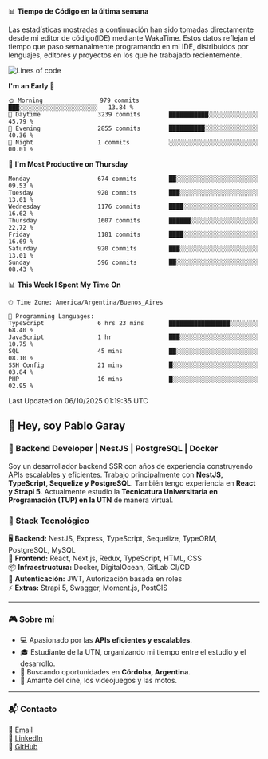 📊 **Tiempo de Código en la última semana**

Las estadísticas mostradas a continuación han sido tomadas directamente desde mi editor de código(IDE) mediante WakaTime. Estos datos reflejan el tiempo que paso semanalmente programando en mi IDE, distribuidos por lenguajes, editores y proyectos en los que he trabajado recientemente.

<!--START_SECTION:waka-->
![Lines of code](https://img.shields.io/badge/From%20Hello%20World%20I%27ve%20Written-9.9%20million%20lines%20of%20code-blue)

**I'm an Early 🐤** 

```text
🌞 Morning                979 commits         ███░░░░░░░░░░░░░░░░░░░░░░   13.84 % 
🌆 Daytime                3239 commits        ███████████░░░░░░░░░░░░░░   45.79 % 
🌃 Evening                2855 commits        ██████████░░░░░░░░░░░░░░░   40.36 % 
🌙 Night                  1 commits           ░░░░░░░░░░░░░░░░░░░░░░░░░   00.01 % 
```
📅 **I'm Most Productive on Thursday** 

```text
Monday                   674 commits         ██░░░░░░░░░░░░░░░░░░░░░░░   09.53 % 
Tuesday                  920 commits         ███░░░░░░░░░░░░░░░░░░░░░░   13.01 % 
Wednesday                1176 commits        ████░░░░░░░░░░░░░░░░░░░░░   16.62 % 
Thursday                 1607 commits        ██████░░░░░░░░░░░░░░░░░░░   22.72 % 
Friday                   1181 commits        ████░░░░░░░░░░░░░░░░░░░░░   16.69 % 
Saturday                 920 commits         ███░░░░░░░░░░░░░░░░░░░░░░   13.01 % 
Sunday                   596 commits         ██░░░░░░░░░░░░░░░░░░░░░░░   08.43 % 
```


📊 **This Week I Spent My Time On** 

```text
🕑︎ Time Zone: America/Argentina/Buenos_Aires

💬 Programming Languages: 
TypeScript               6 hrs 23 mins       █████████████████░░░░░░░░   68.40 % 
JavaScript               1 hr                ███░░░░░░░░░░░░░░░░░░░░░░   10.75 % 
SQL                      45 mins             ██░░░░░░░░░░░░░░░░░░░░░░░   08.10 % 
SSH Config               21 mins             █░░░░░░░░░░░░░░░░░░░░░░░░   03.84 % 
PHP                      16 mins             █░░░░░░░░░░░░░░░░░░░░░░░░   02.95 % 
```


 Last Updated on 06/10/2025 01:19:35 UTC
<!--END_SECTION:waka-->

## 👾 Hey, soy Pablo Garay  
### 🚀 Backend Developer | NestJS | PostgreSQL | Docker

Soy un desarrollador backend SSR con años de experiencia construyendo APIs escalables y eficientes. Trabajo principalmente con **NestJS, TypeScript, Sequelize y PostgreSQL**. También tengo experiencia en **React y Strapi 5**. Actualmente estudio la **Tecnicatura Universitaria en Programación (TUP) en la UTN** de manera virtual.  

### 💾 Stack Tecnológico

🖥 **Backend:** NestJS, Express, TypeScript, Sequelize, TypeORM, PostgreSQL, MySQL  
🎨 **Frontend:** React, Next.js, Redux, TypeScript, HTML, CSS  
📦 **Infraestructura:** Docker, DigitalOcean, GitLab CI/CD  
🔐 **Autenticación:** JWT, Autorización basada en roles  
⚡ **Extras:** Strapi 5, Swagger, Moment.js, PostGIS  

---

### 🎮 Sobre mí

- 💻 Apasionado por las **APIs eficientes y escalables**.  
- 🎓 Estudiante de la UTN, organizando mi tiempo entre el estudio y el desarrollo.  
- 📍 Buscando oportunidades en **Córdoba, Argentina**.  
- 🎥 Amante del cine, los videojuegos y las motos.  

---

### 📬 Contacto
📧 [Email](mailto:pablo.garay.dev@gmail.com)  
🔗 [LinkedIn](https://www.linkedin.com/in/pablo-garay-dev/)  
🐙 [GitHub](https://github.com/814942)  
